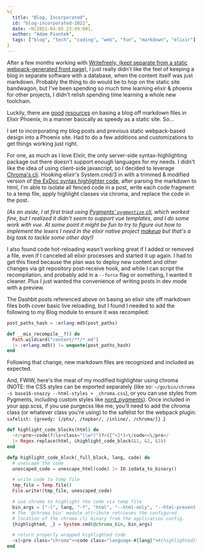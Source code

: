 ```yaml
---
%{
  title: "Blog, Incorporated",
  id: "blog-incorporated-2021",
  date: ~N[2021-04-05 23:49:00],
  author: "Adam Piontek",
  tags: ["blog", "tech", "coding", "web", "fun", "markdown", "elixir"]
}
---
```


After a few months working with [Writefreely, (kept separate from a static webpack-generated front page)](/blog/new-front-page-internet-home), I just really didn't like the feel of keeping a blog in separate software with a database, when the content itself was just markdown. Probably the thing to do would be to hop on the static site bandwagon, but I've been spending so much time learning elixir & phoenix for other projects, I didn't relish spending time learning a whole new toolchain.

Luckily, there are [good](http://www.sebastianseilund.com/static-markdown-blog-posts-with-elixir-phoenix) [resources](https://dashbit.co/blog/welcome-to-our-blog-how-it-was-made) on basing a blog off markdown files in Elixir Phoenix, in a manner basically as speedy as a static site. So...

<!--more-->

I set to incorporating my blog posts and previous static webpack-based design into a Phoenix site. Had to do a few additions and customizations to get things working just right.

For one, as much as I love Elxiir, the only server-side syntax-highlighting package out there doesn't support enough languages for my needs. I didn't like the idea of using client-side javascript, so I decided to leverage [Chroma's cli](https://github.com/alecthomas/chroma#command-line-interface). Hooking elixir's System.cmd/3 in with a trimmed & modified version of [the ExDoc syntax highlighter code](https://github.com/elixir-lang/ex_doc/blob/d5cde30f55c7e0cde486ec3878067aee82ccc924/lib/ex_doc/highlighter.ex), after parsing the markdown to html, I'm able to isolate all fenced code in a post, write each code fragment to a temp file, apply highlight classes via chroma, and replace the code in the post.

*(As an aside, I at first tried using [Pygments' `pygmentize` cli](https://pygments.org/docs/cmdline/), which worked fine, but I realized it didn't seem to support vue templates, and I do some work with vue. At some point it might be fun to try to figure out how to implement the lexers I need in the elixir native project [makeup](https://github.com/elixir-makeup/makeup) but that's a big task to tackle some other day!)*

I also found code hot-reloading wasn't working great if I added or removed a file, even if I canceled all elixir processes and started it up again. I had to get this fixed because the plan was to deploy new content and other changes via git repository post-receive hook, and while I can script the recompilation, and probably add in a `--force` flag or something, I wanted it cleaner. Plus I just wanted the convenience of writing posts in dev mode with a preview.

The Dashbit posts referenced above on basing an elixir site off markdown files both cover basic live reloading, but I found I needed to add the following to my Blog module to ensure it was recompiled:

```elixir
post_paths_hash = :erlang.md5(post_paths)

def __mix_recompile__?() do
  Path.wildcard("content/**/*.md")
  |> :erlang.md5() != unquote(post_paths_hash)
end
```

Following that change, new markdown files are recognized and included as expected.

And, FWIW, here's the meat of my modified highlighter using chroma (NOTE: the CSS styles can be exported separately (like so: `~/go/bin/chroma -s base16-snazzy --html-styles > _chroma.css`), or you can use styles from Pygments, including custom styles like [nord_pygments](https://github.com/sbrisard/nord_pygments)). Once included in your app.scss, if you use purgecss like me, you'll need to add the chroma class (or whatever class you're using) to the safelist for the webpack plugin: `safelist: {greedy: [/phx/, /topbar/, /inline/, /chroma/]}` .)

```elixir
def highlight_code_blocks(html) do
  ~r/<pre><code(?:\s+class="(\w*)")?>([^<]*)<\/code><\/pre>/
  |> Regex.replace(html, &highlight_code_block(&1, &2, &3))
end

defp highlight_code_block(_full_block, lang, code) do
  # unescape the code
  unescaped_code = unescape_html(code) |> IO.iodata_to_binary()

  # write code to temp file
  tmp_file = Temp.file()
  File.write!(tmp_file, unescaped_code)

  # use chroma to highlight the code via temp file
  bin_args = ["-l", lang, "-f", "html", "--html-only", "--html-prevent-surrounding-pre", tmp_file]
  # The '@chroma_bin' module attribute retrieves the configured
  # location of the chroma cli binary from the application config.
  {highlighted, _} = System.cmd(@chroma_bin, bin_args)

  # return properly wrapped highlighted code
  ~s(<pre class="chroma"><code class="language-#{lang}">#{highlighted}</code></pre>)
end
```